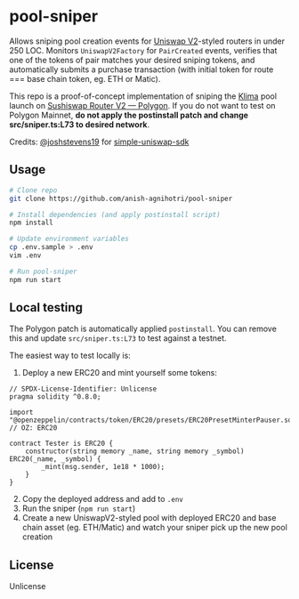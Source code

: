 # pool-sniper

Allows sniping pool creation events for [Uniswap V2](https://uniswap.org/blog/uniswap-v2/)-styled routers in under 250 LOC. Monitors `UniswapV2Factory` for `PairCreated` events, verifies that one of the tokens of pair matches your desired sniping tokens, and automatically submits a purchase transaction (with initial token for route === base chain token, eg. ETH or Matic).

This repo is a proof-of-concept implementation of sniping the [Klima](https://klimadao.finance/) pool launch on [Sushiswap Router V2 — Polygon](https://polygonscan.com/address/0x1b02da8cb0d097eb8d57a175b88c7d8b47997506). If you do not want to test on Polygon Mainnet, **do not apply the postinstall patch and change src/sniper.ts:L73 to desired network**.

Credits: [@joshstevens19](https://github.com/joshstevens19) for [simple-uniswap-sdk](https://github.com/uniswap-integration/simple-uniswap-sdk)

## Usage

```bash
# Clone repo
git clone https://github.com/anish-agnihotri/pool-sniper

# Install dependencies (and apply postinstall script)
npm install

# Update environment variables
cp .env.sample > .env
vim .env

# Run pool-sniper
npm run start
```

## Local testing

The Polygon patch is automatically applied `postinstall`. You can remove this and update `src/sniper.ts:L73` to test against a testnet.

The easiest way to test locally is:

1. Deploy a new ERC20 and mint yourself some tokens:

```solidity
// SPDX-License-Identifier: Unlicense
pragma solidity ^0.8.0;

import "@openzeppelin/contracts/token/ERC20/presets/ERC20PresetMinterPauser.sol"; // OZ: ERC20

contract Tester is ERC20 {
    constructor(string memory _name, string memory _symbol) ERC20(_name, _symbol) {
        _mint(msg.sender, 1e18 * 1000);
    }
}
```

2. Copy the deployed address and add to `.env`
3. Run the sniper (`npm run start`)
4. Create a new UniswapV2-styled pool with deployed ERC20 and base chain asset (eg. ETH/Matic) and watch your sniper pick up the new pool creation

## License

Unlicense
